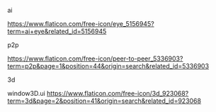 ai

https://www.flaticon.com/free-icon/eye_5156945?term=ai+eye&related_id=5156945

p2p

https://www.flaticon.com/free-icon/peer-to-peer_5336903?term=p2p&page=1&position=44&origin=search&related_id=5336903


3d

window3D.ui
https://www.flaticon.com/free-icon/3d_923068?term=3d&page=2&position=41&origin=search&related_id=923068